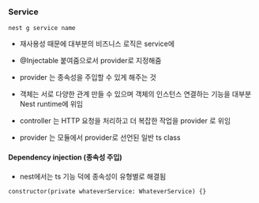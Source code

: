 ### Service

```
nest g service name
```

- 재사용성 때문에 대부분의 비즈니스 로직은 service에

- @Injectable 붙여줌으로서 provider로 지정해줌
- provider 는 종속성을 주입할 수 있게 해주는 것
- 객체는 서로 다양한 관계 만들 수 있으며 객체의 인스턴스 연결하는 기능을 대부분 Nest runtime에 위임
- controller 는 HTTP 요청을 처리하고 더 복잡한 작업을 provider 로 위임
- provider 는 모듈에서 provider로 선언된 일반 ts class

#### Dependency injection (종속성 주입)

- nest에서는 ts 기능 덕에 종속성이 유형별로 해결됨

```
constructor(private whateverService: WhateverService) {}
```
